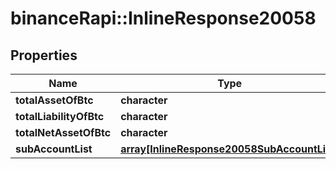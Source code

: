 # binanceRapi::InlineResponse20058


## Properties
Name | Type | Description | Notes
------------ | ------------- | ------------- | -------------
**totalAssetOfBtc** | **character** |  | 
**totalLiabilityOfBtc** | **character** |  | 
**totalNetAssetOfBtc** | **character** |  | 
**subAccountList** | [**array[InlineResponse20058SubAccountList]**](inline_response_200_58_subAccountList.md) |  | 



